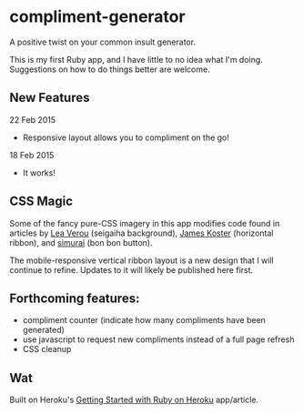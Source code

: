 # compliment-generator

A positive twist on your common insult generator.

This is my first Ruby app, and I have little to no idea what I'm doing. Suggestions on how to do things better are welcome.

## New Features

22 Feb 2015
* Responsive layout allows you to compliment on the go!

18 Feb 2015
* It works!


## CSS Magic

Some of the fancy pure-CSS imagery in this app modifies code found in articles by [Lea Verou](http://lea.verou.me/css3patterns/#seigaiha) (seigaiha background), [James Koster](http://jameskoster.co.uk/snippets/pure-css-3d-ribbon/) (horizontal ribbon), and [simurai](http://simurai.com/archive/buttons/) (bon bon button).

The mobile-responsive vertical ribbon layout is a new design that I will continue to refine. Updates to it will likely be published here first.

## Forthcoming features:

* compliment counter (indicate how many compliments have been generated)
* use javascript to request new compliments instead of a full page refresh
* CSS cleanup

## Wat

Built on Heroku's [Getting Started with Ruby on Heroku](https://devcenter.heroku.com/articles/getting-started-with-ruby) app/article.
